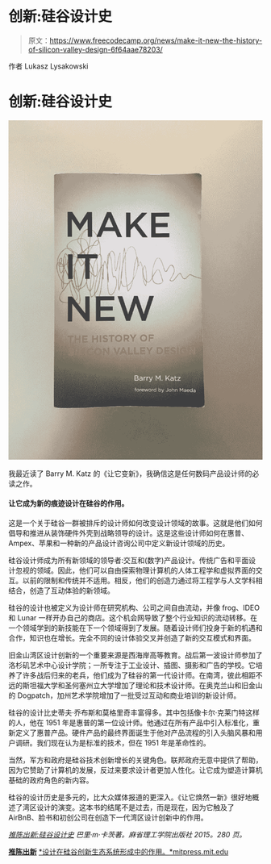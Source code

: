 # 创新:硅谷设计史

> 原文：<https://www.freecodecamp.org/news/make-it-new-the-history-of-silicon-valley-design-6f64aae78203/>

作者 Lukasz Lysakowski

# 创新:硅谷设计史

![XYps-vtEy3ysR6A8hzMm9Ak65Z0mrJbTD09y](img/9fbd5a62ab07aceb3c1547f5bcab41d5.png)

我最近读了 Barry M. Katz 的《让它变新》，我确信这是任何数码产品设计师的必读之作。

#### 让它成为新的痕迹设计在硅谷的作用。

这是一个关于硅谷一群被排斥的设计师如何改变设计领域的故事。这就是他们如何倡导和推进从装饰硬件外壳到战略领导的设计。这是这些设计师如何在惠普、Ampex、苹果和一种新的产品设计咨询公司中定义新设计领域的历史。

硅谷设计师成为所有新领域的领导者:交互和(数字)产品设计。传统广告和平面设计忽视的领域。因此，他们可以自由探索物理计算机的人体工程学和虚拟界面的交互。以前的限制和传统并不适用。相反，他们的创造力通过将工程学与人文学科相结合，创造了互动体验的新领域。

硅谷的设计也被定义为设计师在研究机构、公司之间自由流动，并像 frog、IDEO 和 Lunar 一样开办自己的商店。这个机会网导致了整个行业知识的流动转移。在一个领域学到的新技能在下一个领域得到了发展。随着设计师们投身于新的机遇和合作，知识也在增长。完全不同的设计体验交叉并创造了新的交互模式和界面。

旧金山湾区设计创新的一个重要来源是西海岸高等教育。战后第一波设计师参加了洛杉矶艺术中心设计学院；一所专注于工业设计、插图、摄影和广告的学校。它培养了许多战后归来的老兵，他们成为了硅谷的第一代设计师。在南湾，彼此相距不远的斯坦福大学和圣何塞州立大学增加了理论和技术设计师。在奥克兰山和旧金山的 Dogpatch，加州艺术学院增加了一批受过互动和商业培训的新设计师。

硅谷的设计比史蒂夫·乔布斯和莫格里奇丰富得多。其中包括像卡尔·克莱门特这样的人，他在 1951 年是惠普的第一位设计师。他通过在所有产品中引入标准化，重新定义了惠普产品。硬件产品的最终界面诞生于他对产品流程的引入头脑风暴和用户调研。我们现在认为是标准的技术，但在 1951 年是革命性的。

当然，军方和政府是硅谷技术创新增长的关键角色。联邦政府无意中提供了帮助，因为它赞助了计算机的发展，反过来要求设计者更加人性化。让它成为塑造计算机基础的政府角色的新内容。

硅谷的设计历史是多元的，比大众媒体报道的更深入。《让它焕然一新》很好地概述了湾区设计的演变。这本书的结尾不是过去，而是现在，因为它触及了 AirBnB、脸书和初创公司在创造下一代湾区设计创新中的作用。

[*推陈出新:硅谷设计史*](https://mitpress.mit.edu/books/make-it-new) *巴里·m·卡茨著。麻省理工学院出版社 2015。280 页。*

[**推陈出新**](https://mitpress.mit.edu/books/make-it-new)
[*设计在硅谷创新生态系统形成中的作用。*mitpress.mit.edu](https://mitpress.mit.edu/books/make-it-new)